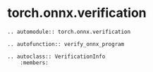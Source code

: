 # torch.onnx.verification

```{eval-rst}
.. automodule:: torch.onnx.verification
```

```{eval-rst}
.. autofunction:: verify_onnx_program
```

```{eval-rst}
.. autoclass:: VerificationInfo
    :members:
```
